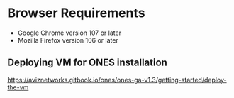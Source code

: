 # Browser Requirements

- Google Chrome version 107 or later
- Mozilla Firefox version 106 or later


## Deploying VM for ONES installation 

<a href="https://aviznetworks.gitbook.io/ones/ones-ga-v1.3/getting-started/deploy-the-vm">https://aviznetworks.gitbook.io/ones/ones-ga-v1.3/getting-started/deploy-the-vm</a>